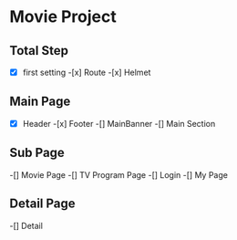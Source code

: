 # Movie Project

## Total Step

-[x] first setting -[x] Route -[x] Helmet

## Main Page

-[x] Header -[x] Footer
-[] MainBanner
-[] Main Section

## Sub Page

-[] Movie Page
-[] TV Program Page
-[] Login
-[] My Page

## Detail Page

-[] Detail
